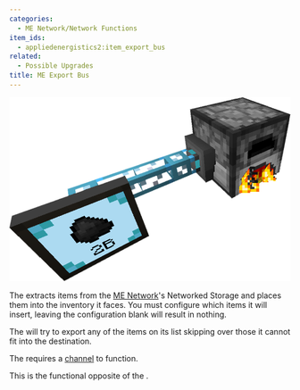 ```yaml
---
categories:
  - ME Network/Network Functions
item_ids:
  - appliedenergistics2:item_export_bus
related:
  - Possible Upgrades
title: ME Export Bus
---
```


![A Image of an Export Bus](../../../../public/assets/large/export_bus.png)

The <ItemLink id="appliedenergistics2:item_export_bus"/> extracts items from the
[ME Network](../../me-network.md)'s Networked Storage and places them into the inventory it faces.
You must configure which items it will insert, leaving the configuration blank will result in nothing.

The <ItemLink id="appliedenergistics2:item_export_bus"/> will try to export any of the items on its list
skipping over those it cannot fit into the destination.

The <ItemLink id="appliedenergistics2:item_export_bus"/> requires a [channel](../../channels.md) to function.

This is the functional opposite of the <ItemLink id="appliedenergistics2:item_import_bus"/>.

<RecipeFor id="appliedenergistics2:item_export_bus" />

